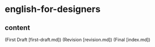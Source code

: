 # english-for-designers

## content
(First Draft [first-draft.md])
(Revision [revision.md])
(Final [index.md])
